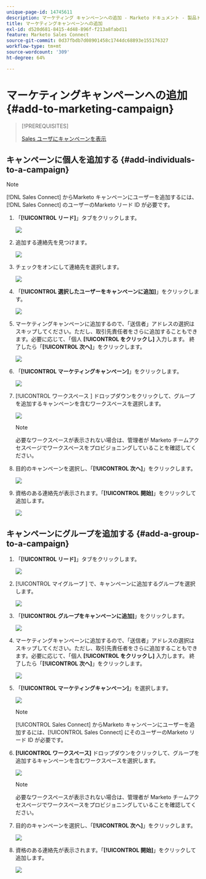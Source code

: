 ```yaml
---
unique-page-id: 14745611
description: マーケティング キャンペーンへの追加 - Marketo ドキュメント - 製品ドキュメント
title: マーケティングキャンペーンへの追加
exl-id: d520d681-8415-4d48-896f-f213a8fabd11
feature: Marketo Sales Connect
source-git-commit: 0d37fbdb7d08901458c1744dc68893e155176327
workflow-type: tm+mt
source-wordcount: '309'
ht-degree: 64%

---
```


# マーケティングキャンペーンへの追加 {#add-to-marketing-campaign}

>[!PREREQUISITES]
>
>[Sales ユーザにキャンペーンを表示](/help/marketo/product-docs/marketo-sales-connect/marketo/make-a-campaign-visible-to-sales-connect-users.md)

## キャンペーンに個人を追加する {#add-individuals-to-a-campaign}

>[!NOTE]
>
>[!DNL Sales Connect] からMarketo キャンペーンにユーザーを追加するには、[!DNL Sales Connect] のユーザーのMarketo リード ID が必要です。

1. 「**[!UICONTROL リード]**」タブをクリックします。

   ![](assets/one-3.png)

1. 追加する連絡先を見つけます。

   ![](assets/two-3.png)

1. チェックをオンにして連絡先を選択します。

   ![](assets/three-3.png)

1. 「**[!UICONTROL 選択したユーザーをキャンペーンに追加]**」をクリックします。

   ![](assets/four-3.png)

1. マーケティングキャンペーンに追加するので、「送信者」アドレスの選択はスキップしてください。ただし、取引先責任者をさらに追加することもできます。必要に応じて、「個人 **[!UICONTROL をクリックし]** 入力します。 終了したら「**[!UICONTROL 次へ]**」をクリックします。

   ![](assets/five-2.png)

1. 「**[!UICONTROL マーケティングキャンペーン]**」をクリックします。

   ![](assets/six-1.png)

1. [!UICONTROL  ワークスペース ] ドロップダウンをクリックして、グループを追加するキャンペーンを含むワークスペースを選択します。

   ![](assets/seven-1.png)

   >[!NOTE]
   >
   >必要なワークスペースが表示されない場合は、管理者が Marketo チームアクセスページでワークスペースをプロビジョニングしていることを確認してください。

1. 目的のキャンペーンを選択し、「**[!UICONTROL 次へ]**」をクリックします。

   ![](assets/eight.png)

1. 資格のある連絡先が表示されます。「**[!UICONTROL 開始]**」をクリックして追加します。

   ![](assets/nine.png)

## キャンペーンにグループを追加する {#add-a-group-to-a-campaign}

1. 「**[!UICONTROL リード]**」タブをクリックします。

   ![](assets/one-3.png)

1. [!UICONTROL  マイグループ ] で、キャンペーンに追加するグループを選択します。

   ![](assets/eleven.png)

1. 「**[!UICONTROL グループをキャンペーンに追加]**」をクリックします。

   ![](assets/twelve.png)

1. マーケティングキャンペーンに追加するので、「送信者」アドレスの選択はスキップしてください。ただし、取引先責任者をさらに追加することもできます。必要に応じて、「個人 **[!UICONTROL をクリックし]** 入力します。 終了したら「**[!UICONTROL 次へ]**」をクリックします。

   ![](assets/thirteen.png)

1. 「**[!UICONTROL マーケティングキャンペーン]**」を選択します。

   ![](assets/six-1.png)

   >[!NOTE]
   >
   >[!UICONTROL Sales Connect] からMarketo キャンペーンにユーザーを追加するには、[!UICONTROL Sales Connect] にそのユーザーのMarketo リード ID が必要です。

1. **[!UICONTROL ワークスペース]** ドロップダウンをクリックして、グループを追加するキャンペーンを含むワークスペースを選択します。

   ![](assets/seven-1.png)

   >[!NOTE]
   >
   >必要なワークスペースが表示されない場合は、管理者が Marketo チームアクセスページでワークスペースをプロビジョニングしていることを確認してください。

1. 目的のキャンペーンを選択し、「**[!UICONTROL 次へ]**」をクリックします。

   ![](assets/eight.png)

1. 資格のある連絡先が表示されます。「**[!UICONTROL 開始]**」をクリックして追加します。

   ![](assets/nine.png)
